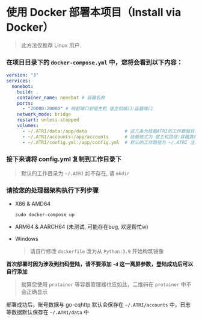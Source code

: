 # 使用 Docker 部署本项目（Install via Docker）

> 此方法仅推荐 Linux 用户.

### 在项目目录下的 `docker-compose.yml` 中，您将会看到以下内容：

```yaml
version: "3"
services:
  nonebot:
    build: .
    container_name: nonebot # 容器名称
    ports:
      - "20000:20000" # 映射端口到宿主机 宿主机端口:容器端口
    network_mode: bridge
    restart: unless-stopped
    volumes:
      - ~/.ATRI/data:/app/data              # 这几条为挂载ATRI的工作数据目录与配置文件
      - ~/.ATRI/accounts:/app/accounts      # 挂载格式为 宿主机路径:容器路径
      - ~/.ATRI/config.yml:/app/config.yml  # 默认的工作路径为 ~/.ATRI 注意该目录默认状态下是隐藏的
```

### 接下来请将 **config.yml** 复制到工作目录下

> 默认的工作目录为 `~/.ATRI` 如不存在, 请 `mkdir`

### 请按您的处理器架构执行下列步骤

- X86 & AMD64
    
    ```shell
    sudo docker-compose up
    ```
  
- ARM64 & AARCH64 (未测试, 可能存在bug, 欢迎帮忙w)

- Windows

    > 请自行修改 `dockerfile` 改为从 `Python:3.9` 开始构筑镜像

**首次部署时因为涉及到扫码登陆，请不要添加 `-d` 这一离屏参数，登陆成功后可以自行添加**

> 就算您使用 `protainer` 等容器管理器也应如此，二维码在 `protainer` 中不会正确显示

部署成功后，账号数据与 go-cqhttp 默认会保存在 `~/.ATRI/accounts` 中，日志等数据默认保存在  `~/.ATRI/data` 中